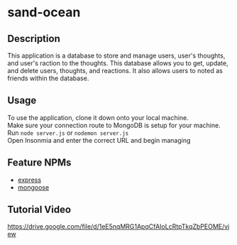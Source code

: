# sand-ocean

## Description
This application is a database to store and manage users, user's thoughts, and user's raction to the thoughts. This database allows you to get, update, and delete users, thoughts, and reactions. It also allows users to noted as friends within the database. 

## Usage
To use the application, clone it down onto your local machine.  
Make sure your connection route to MongoDB is setup for your machine.  
Run `node server.js` or `nodemon server.js`  
Open Insonmia and enter the correct URL and begin managing  

## Feature NPMs
- [express](https://www.npmjs.com/package/express)  
- [mongoose](https://www.npmjs.com/package/mongoose)  

## Tutorial Video
https://drive.google.com/file/d/1eE5nqMRG1ApqCfAIoLcRtpTkqZbPEOME/view 